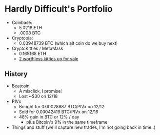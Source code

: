 # Hardly Difficult's Portfolio

 - Coinbase:
   - 5.0218 ETH
   - .0008 BTC
 - Cryptopia:
   - 0.03948739 BTC (which alt coin do we buy next)
 - CryptoKitties / MetaMask
   - 0.165168 ETH
   - [2 worthless kitties up for sale](https://www.cryptokitties.co/profile/0xdb92c096bc5efa8adb48f05cd601dddb75228203)

## History

 - Beatcoin
   - A misclick, I promise!
   - Lost ~$30 on 12/18
 - PIVx 
   - Bought for 0.00028687 BTC/PIVx on 12/12 
   - Sold for 0.00042419 BTC/PIVx on 12/16 
   - 48% gain in BTC or 12% / day
        - plus Bitcoin's 9% in the same timeframe
 - Things and stuff (we'll capture new trades, I'm not going back in time..)


